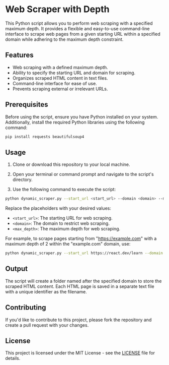 # Web Scraper with Depth

This Python script allows you to perform web scraping with a specified maximum depth. It provides a flexible and easy-to-use command-line interface to scrape web pages from a given starting URL within a specified domain while adhering to the maximum depth constraint.

## Features

- Web scraping with a defined maximum depth.
- Ability to specify the starting URL and domain for scraping.
- Organizes scraped HTML content in text files.
- Command-line interface for ease of use.
- Prevents scraping external or irrelevant URLs.

## Prerequisites

Before using the script, ensure you have Python installed on your system. Additionally, install the required Python libraries using the following command:

```bash
pip install requests beautifulsoup4
```

## Usage

1. Clone or download this repository to your local machine.

2. Open your terminal or command prompt and navigate to the script's directory.

3. Use the following command to execute the script:

```bash
python dynamic_scraper.py --start_url <start_url> --domain <domain> --max_depth <max_depth>
```

Replace the placeholders with your desired values:

- `<start_url>`: The starting URL for web scraping.
- `<domain>`: The domain to restrict web scraping.
- `<max_depth>`: The maximum depth for web scraping.

For example, to scrape pages starting from "https://example.com" with a maximum depth of 2 within the "example.com" domain, use:

```bash
python dynamic_scraper.py --start_url https://react.dev/learn --domain react.dev --max_depth 1
```

## Output

The script will create a folder named after the specified domain to store the scraped HTML content. Each HTML page is saved in a separate text file with a unique identifier as the filename.

## Contributing

If you'd like to contribute to this project, please fork the repository and create a pull request with your changes.

## License

This project is licensed under the MIT License - see the [LICENSE](LICENSE) file for details.